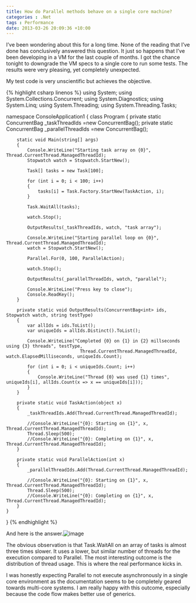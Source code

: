 ```yaml
---
title: How do Parallel methods behave on a single core machine?
categories : .Net
tags : Performance
date: 2013-03-26 20:09:36 +10:00
---
```


I’ve been wondering about this for a long time. None of the reading that I’ve done has conclusively answered this question. It just so happens that I’ve been developing in a VM for the last couple of months. I got the chance tonight to downgrade the VM specs to a single core to run some tests. The results were very pleasing, yet completely unexpected.

My test code is very unscientific but achieves the objective.

{% highlight csharp linenos %}
using System;
using System.Collections.Concurrent;
using System.Diagnostics;
using System.Linq;
using System.Threading;
using System.Threading.Tasks;
    
namespace ConsoleApplication1
{
    class Program
    {
        private static ConcurrentBag<int> _taskThreadIds =new ConcurrentBag<int>();
        private static ConcurrentBag<int> _parallelThreadIds =new ConcurrentBag<int>();
    
        static void Main(string[] args)
        {
            Console.WriteLine("Starting task array on {0}", Thread.CurrentThread.ManagedThreadId);
            Stopwatch watch = Stopwatch.StartNew();
    
            Task[] tasks = new Task[100];
    
            for (int i = 0; i < 100; i++)
            {
                tasks[i] = Task.Factory.StartNew(TaskAction, i);
            }
    
            Task.WaitAll(tasks);
    
            watch.Stop();
    
            OutputResults(_taskThreadIds, watch, "task array");
    
            Console.WriteLine("Starting parallel loop on {0}", Thread.CurrentThread.ManagedThreadId);
            watch = Stopwatch.StartNew();
    
            Parallel.For(0, 100, ParallelAction);
    
            watch.Stop();
    
            OutputResults(_parallelThreadIds, watch, "parallel");
    
            Console.WriteLine("Press key to close");
            Console.ReadKey();
        }
    
        private static void OutputResults(ConcurrentBag<int> ids, Stopwatch watch, string testType)
        {
            var allIds = ids.ToList();
            var uniqueIds = allIds.Distinct().ToList();
    
            Console.WriteLine("Completed {0} on {1} in {2} millseconds using {3} threads", testType,
                                Thread.CurrentThread.ManagedThreadId, watch.ElapsedMilliseconds, uniqueIds.Count);
    
            for (int i = 0; i < uniqueIds.Count; i++)
            {
                Console.WriteLine("Thread {0} was used {1} times", uniqueIds[i], allIds.Count(x => x == uniqueIds[i]));
            }
        }
    
        private static void TaskAction(object x)
        {
            _taskThreadIds.Add(Thread.CurrentThread.ManagedThreadId);
    
            //Console.WriteLine("{0}: Starting on {1}", x, Thread.CurrentThread.ManagedThreadId);
            Thread.Sleep(500);
            //Console.WriteLine("{0}: Completing on {1}", x, Thread.CurrentThread.ManagedThreadId);
        }
    
        private static void ParallelAction(int x)
        {
            _parallelThreadIds.Add(Thread.CurrentThread.ManagedThreadId);
    
            //Console.WriteLine("{0}: Starting on {1}", x, Thread.CurrentThread.ManagedThreadId);
            Thread.Sleep(500);
            //Console.WriteLine("{0}: Completing on {1}", x, Thread.CurrentThread.ManagedThreadId);
        }
    }
}
{% endhighlight %}

And here is the answer.![image][0]

The obvious observation is that Task.WaitAll on an array of tasks is almost three times slower. It uses a lower, but similar number of threads for the execution compared to Parallel. The most interesting outcome is the distribution of thread usage. This is where the real performance kicks in.

I was honestly expecting Parallel to not execute asynchronously in a single core environment as the documentation seems to be completely geared towards multi-core systems. I am really happy with this outcome, especially because the code flow makes better use of generics.

[0]: //files/image_154.png
